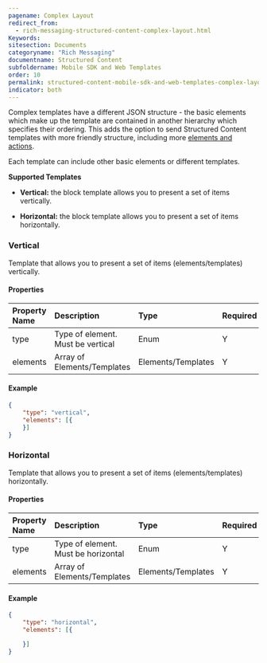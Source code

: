 ```yaml
---
pagename: Complex Layout
redirect_from:
  - rich-messaging-structured-content-complex-layout.html
Keywords:
sitesection: Documents
categoryname: "Rich Messaging"
documentname: Structured Content
subfoldername: Mobile SDK and Web Templates
order: 10
permalink: structured-content-mobile-sdk-and-web-templates-complex-layout.html
indicator: both
---
```


Complex templates have a different JSON structure - the basic elements which make up the template are contained in another hierarchy which specifies their ordering.
This adds the option to send Structured Content templates with more friendly structure, including more [elements and actions](rich-messaging-getting-started.html).

Each template can include other basic elements or different templates.

**Supported Templates**

* **Vertical:** the block template allows you to present a set of items vertically.

* **Horizontal:** the block template allows you to present a set of items horizontally.

### Vertical

Template that allows you to present a set of items (elements/templates) vertically.

#### Properties

| Property Name | Description                       | Type             | Required | Size Limit   |
| :------------ | :-------------------------------- | :--------------- | :------- | :----------- |
| type          | Type of element. Must be vertical | Enum             | Y        |              |
| elements      | Array of Elements/Templates         | Elements/Templates | Y        | 256 elements |

#### Example

```json
{
	"type": "vertical",
	"elements": [{
	}]
}
```

### Horizontal

Template that allows you to present a set of items (elements/templates) horizontally.

#### Properties

| Property Name | Description                         | Type             | Required | Size Limit   |
| :------------ | :---------------------------------- | :--------------- | :------- | :----------- |
| type          | Type of element. Must be horizontal | Enum             | Y        |              |
| elements      | Array of Elements/Templates           | Elements/Templates | Y        | 256 elements |

#### Example

```json
{
	"type": "horizontal",
	"elements": [{

	}]
}
```

